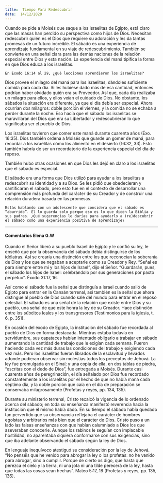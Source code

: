 ```yaml
---
title:  Tiempo Para Redescubrir
date:  14/12/2020
---
```


Cuando se pide a Moisés que saque a los israelitas de Egipto, está claro que las masas han perdido su perspectiva como hijos de Dios. Necesitan redescubrir quién es el Dios que requiere su adoración y les da tantas promesas de un futuro increíble. El sábado es una experiencia de aprendizaje fundamental en su viaje de redescubrimiento. También se convierte en una señal clara para las demás naciones de la relación especial entre Dios y esta nación. La experiencia del maná tipifica la forma en que Dios educa a los israelitas.

`En Éxodo 16:14 al 29, ¿qué lecciones aprendieron los israelitas?`

Dios provee el milagro del maná para los israelitas, dándoles suficiente comida para cada día. Si les hubiese dado más de esa cantidad, entonces podrían haber olvidado quién era su Proveedor. Así que, cada día realizaba un milagro para ellos, y ellos veían el cuidado de Dios. No obstante, los sábados la situación era diferente, ya que el día debía ser especial. Ahora ocurrían dos milagros: doble porción el viernes, y la comida no se echaba a perder durante la noche. Eso hacía que el sábado los israelitas se maravillaran del Dios que era su Libertador y redescubrieran lo que significaba ser el pueblo de Dios.

Los israelitas tuvieron que comer este maná durante cuarenta años (Éxo. 16:35). Dios también ordena a Moisés que guarde un gomer de maná, para recordar a los israelitas cómo los alimentó en el desierto (16:32, 33). Esto también habría de ser un recordatorio de la experiencia especial del día de reposo.

También hubo otras ocasiones en que Dios les dejó en claro a los israelitas que el sábado es especial.

El sábado era una forma que Dios utilizó para ayudar a los israelitas a redescubrir su identidad y a su Dios. Se les pidió que obedecieran y santificaran el sábado, pero esto fue en el contexto de desarrollar una comprensión más profunda del carácter de su Creador y de construir una relación duradera basada en las promesas.

`Estás hablando con un adolescente que considera que el sábado es “aburrido”. Él lo guarda solo porque eso es lo que dicen la Biblia y sus padres. ¿Qué sugerencias le darías para ayudarlo a (re)descubrir el sábado como una experiencia positiva de aprendizaje?`

---

#### Comentarios Elena G.W

Cuando el Señor liberó a su pueblo Israel de Egipto y le confió su ley, le enseñó que por la observancia del sábado debía distinguirse de los idólatras. Así se crearía una distinción entre los que reconocían la soberanía de Dios y los que se negaban a aceptarle como su Creador y Rey. “Señal es para siempre entre mí y los hijos de Israel”, dijo el Señor. “Guardarán, pues, el sábado los hijos de Israel: celebrándolo por sus generaciones por pacto perpetuo”. Éxodo 31:17, 16.

Así como el sábado fue la señal que distinguía a Israel cuando salió de Egipto para entrar en la Canaán terrenal, así también es la señal que ahora distingue al pueblo de Dios cuando sale del mundo para entrar en el reposo celestial. El sábado es una señal de la relación que existe entre Dios y su pueblo, una señal de que este honra la ley de su Creador. Hace distinción entre los súbditos leales y los transgresores (Testimonios para la iglesia, t. 6, p. 351).

En ocasión del éxodo de Egipto, la institución del sábado fue recordada al pueblo de Dios en forma destacada. Mientras estaba todavía en servidumbre, sus capataces habían intentado obligarlo a trabajar en sábado aumentando la cantidad de trabajo que le exigían cada semana. Fueron haciendo cada vez más duras las condiciones del trabajo y exigiendo cada vez más. Pero los israelitas fueron librados de la esclavitud y llevados adonde pudieran observar sin molestias todos los preceptos de Jehová. La ley fue promulgada en el Sinaí; y una copia de ella, en dos tablas de piedra, “escritas con el dedo de Dios”, fue entregada a Moisés. Durante casi cuarenta años de peregrinación, el día señalado por Dios fue recordado constantemente a los israelitas por el hecho de que no había maná cada séptimo día, y la doble porción que caía en el día de preparación se conservaba milagrosamente (Profetas y reyes, pp. 134, 135).

Durante su ministerio terrenal, Cristo recalcó la vigencia de lo ordenado acerca del sábado; en toda su enseñanza manifestó reverencia hacia la institución que él mismo había dado. En su tiempo el sábado había quedado tan pervertido que su observancia reflejaba el carácter de hombres egoístas y arbitrarios más bien que el carácter de Dios. Cristo puso a un lado las falsas enseñanzas con que habían calumniado a Dios los que aseveraban conocerle. Aunque los rabinos le seguían con implacable hostilidad, no aparentaba siquiera conformarse con sus exigencias, sino que iba adelante observando el sábado según la ley de Dios.

En lenguaje inequívoco atestiguó su consideración por la ley de Jehová. “No penséis que he venido para abrogar la ley o los profetas: no he venido para abrogar, sino a cumplir. Porque de cierto os digo, que hasta que perezca el cielo y la tierra, ni una jota ni una tilde perecerá de la ley, hasta que todas las cosas sean hechas”. Mateo 5:17, 18 (Profetas y reyes, pp. 135, 136).